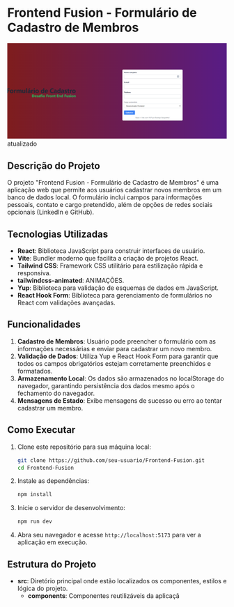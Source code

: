  # Frontend Fusion - Formulário de Cadastro de Membros

![Logo do Projeto](./public/tela%20inicial.png)  atualizado

## Descrição do Projeto

O projeto "Frontend Fusion - Formulário de Cadastro de Membros" é uma aplicação web que permite aos usuários cadastrar novos membros em um banco de dados local. O formulário inclui campos para informações pessoais, contato e cargo pretendido, além de opções de redes sociais opcionais (LinkedIn e GitHub).

## Tecnologias Utilizadas

- **React**: Biblioteca JavaScript para construir interfaces de usuário.
- **Vite**: Bundler moderno que facilita a criação de projetos React.
- **Tailwind CSS**: Framework CSS utilitário para estilização rápida e responsiva.
- **tailwindcss-animated**: ANIMAÇÕES.
- **Yup**: Biblioteca para validação de esquemas de dados em JavaScript.
- **React Hook Form**: Biblioteca para gerenciamento de formulários no React com validações avançadas.



## Funcionalidades

1. **Cadastro de Membros**: Usuário pode preencher o formulário com as informações necessárias e enviar para cadastrar um novo membro.
2. **Validação de Dados**: Utiliza Yup e React Hook Form para garantir que todos os campos obrigatórios estejam corretamente preenchidos e formatados.
3. **Armazenamento Local**: Os dados são armazenados no localStorage do navegador, garantindo persistência dos dados mesmo após o fechamento do navegador.
4. **Mensagens de Estado**: Exibe mensagens de sucesso ou erro ao tentar cadastrar um membro.

## Como Executar

1. Clone este repositório para sua máquina local:
    ```sh
    git clone https://github.com/seu-usuario/Frontend-Fusion.git
    cd Frontend-Fusion
    ```
2. Instale as dependências:
    ```sh
    npm install
    ```
3. Inicie o servidor de desenvolvimento:
    ```sh
    npm run dev
    ```
4. Abra seu navegador e acesse `http://localhost:5173` para ver a aplicação em execução.

## Estrutura do Projeto

- **src**: Diretório principal onde estão localizados os componentes, estilos e lógica do projeto.
  - **components**: Componentes reutilizáveis da aplicaçã